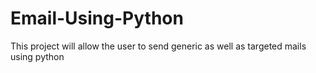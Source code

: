 # Email-Using-Python
This project will allow the user to send generic as well as targeted mails using python
